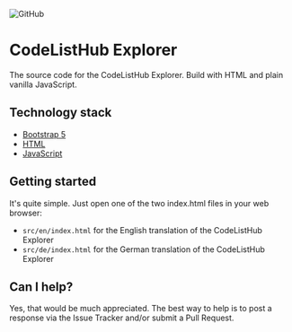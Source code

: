![GitHub](https://img.shields.io/github/license/openpotato/codelisthub.explorer)

# CodeListHub Explorer

The source code for the CodeListHub Explorer. Build with HTML and plain vanilla JavaScript.

## Technology stack

+ [Bootstrap 5](https://getbootstrap.com/)
+ [HTML](https://developer.mozilla.org/docs/Web/HTML)
+ [JavaScript](https://developer.mozilla.org/docs/Web/JavaScript)

## Getting started 

It's quite simple. Just open one of the two index.html files in your web browser:

+ `src/en/index.html` for the English translation of the CodeListHub Explorer
+ `src/de/index.html` for the German translation of the CodeListHub Explorer

## Can I help?

Yes, that would be much appreciated. The best way to help is to post a response via the Issue Tracker and/or submit a Pull Request.
